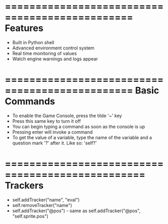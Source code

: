 ===============================================
 Features
===============================================
 - Built in Python shell
 - Advanced environment control system
 - Real time monitoring of values
 - Watch engine warnings and logs appear

===============================================
Basic Commands
===============================================

 - To enable the Game Console, press the tilde '~' key
 - Press this same key to turn it off
 - You can begin typing a command as soon as the console is up
 - Pressing enter will invoke a command
 - To get the value of a variable, type the name of the variable and a question mark '?' after it. Like so: 'self?'

=================================================
Trackers
=================================================
 - self.addTracker("name", "eval")
 - self.removeTracker("name")
 - self.addTracker("@pos") - same as self.addTracker("@pos", "self.sprite.pos")